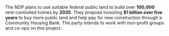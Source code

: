The NDP plans to use suitable federal public land to build over **100,000** rent-controlled homes by **2035**. They propose investing **$1 billion over five years** to buy more public land and help pay for new construction through a Community Housing Bank. The party intends to work with non-profit groups and co-ops on this project.
